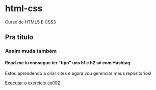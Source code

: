 # html-css
Curso de HTML5 E CSS3
## Pra titulo
### Assim muda também
#### Read.me tu consegue ter "tipo" uns h1 e h2 só com Hashtag


Estou aprendendo a criar sites e agora vou gerenciar meus reposítorios!

<a href="https://williamadriel.github.io/html-css/exercicios/ex002/">Executar o exercicio ex002</a>
